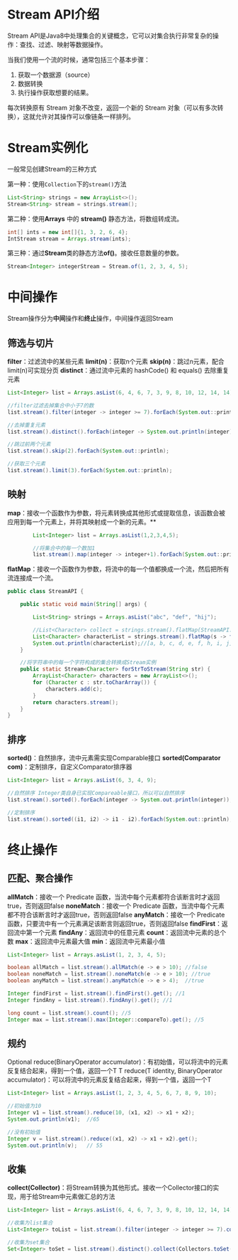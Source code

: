 # Stream API介绍
Stream API是Java8中处理集合的关键概念，它可以对集合执行非常复杂的操作：查找、过滤、映射等数据操作。

当我们使用一个流的时候，通常包括三个基本步骤：
1. 获取一个数据源（source）
1. 数据转换
1. 执行操作获取想要的结果。

每次转换原有 Stream 对象不改变，返回一个新的 Stream 对象（可以有多次转换），这就允许对其操作可以像链条一样排列。


# Stream实例化
一般常见创建Stream的三种方式


第一种：使用`Collection`下的`stream()`方法
```java
List<String> strings = new ArrayList<>();
Stream<String> stream = strings.stream();
```


第二种：使用**Arrays** 中的 **stream()** 静态方法，将数组转成流。
```java
int[] ints = new int[]{1, 3, 2, 6, 4};
IntStream stream = Arrays.stream(ints);
```


第三种：通过**Stream**类的静态方法**of()**。接收任意数量的参数。
```java
Stream<Integer> integerStream = Stream.of(1, 2, 3, 4, 5);
```


# 中间操作
Stream操作分为**中间**操作和**终止**操作，中间操作返回Stream
## 筛选与切片
**filter**：过滤流中的某些元素
**limit(n)**：获取n个元素
**skip(n)**：跳过n元素，配合limit(n)可实现分页
**distinct**：通过流中元素的 hashCode() 和 equals() 去除重复元素
```java
List<Integer> list = Arrays.asList(6, 4, 6, 7, 3, 9, 8, 10, 12, 14, 14);

//filter过滤去掉集合中小于7的数
list.stream().filter(integer -> integer >= 7).forEach(System.out::println);

//去掉重复元素
list.stream().distinct().forEach(integer -> System.out.println(integer));

//跳过前两个元素
list.stream().skip(2).forEach(System.out::println);

//获取三个元素
list.stream().limit(3).forEach(System.out::println);
```


## 映射
**map**：接收一个函数作为参数，将元素转换成其他形式或提取信息，该函数会被应用到每一个元素上，并将其映射成一个新的元素。**
```java
        List<Integer> list = Arrays.asList(1,2,3,4,5);

        //将集合中的每一个数加1
        list.stream().map(integer -> integer+1).forEach(System.out::println);
```
**flatMap**：接收一个函数作为参数，将流中的每一个值都换成一个流，然后把所有流连接成一个流。
```java
public class StreamAPI {

    public static void main(String[] args) {

        List<String> strings = Arrays.asList("abc", "def", "hij");

        //List<Character> collect = strings.stream().flatMap(StreamAPI::forStrToStream).collect(Collectors.toList());
        List<Character> characterList = strings.stream().flatMap(s -> forStrToStream(s)).collect(Collectors.toList());
        System.out.println(characterList);//[a, b, c, d, e, f, h, i, j]
    }

    //将字符串中的每一个字符构成的集合转换成Stream实例
    public static Stream<Character> forStrToStream(String str) {
        ArrayList<Character> characters = new ArrayList<>();
        for (Character c : str.toCharArray()) {
            characters.add(c);
        }
        return characters.stream();
    }
}
```


## 排序
**sorted()**：自然排序，流中元素需实现Comparable接口
**sorted(Comparator com)**：定制排序，自定义Comparator排序器
```java
List<Integer> list = Arrays.asList(6, 3, 4, 9);

//自然排序 Integer类自身已实现Compareable接口，所以可以自然排序
list.stream().sorted().forEach(integer -> System.out.println(integer));

//定制排序
list.stream().sorted((i1, i2) -> i1 - i2).forEach(System.out::println);
```


# 终止操作


## 匹配、聚合操作


**allMatch**：接收一个 Predicate 函数，当流中每个元素都符合该断言时才返回true，否则返回false
**noneMatch**：接收一个 Predicate 函数，当流中每个元素都不符合该断言时才返回true，否则返回false
**anyMatch**：接收一个 Predicate 函数，只要流中有一个元素满足该断言则返回true，否则返回false
**findFirst**：返回流中第一个元素
**findAny**：返回流中的任意元素
**count**：返回流中元素的总个数
**max**：返回流中元素最大值
**min**：返回流中元素最小值
```java
List<Integer> list = Arrays.asList(1, 2, 3, 4, 5);

boolean allMatch = list.stream().allMatch(e -> e > 10); //false
boolean noneMatch = list.stream().noneMatch(e -> e > 10); //true
boolean anyMatch = list.stream().anyMatch(e -> e > 4);  //true

Integer findFirst = list.stream().findFirst().get(); //1
Integer findAny = list.stream().findAny().get(); //1

long count = list.stream().count(); //5
Integer max = list.stream().max(Integer::compareTo).get(); //5
```


## 规约
Optional<T> reduce(BinaryOperator<T> accumulator)：有初始值，可以将流中的元素反复结合起来，得到一个值，返回一个T
T reduce(T identity, BinaryOperator<T> accumulator)：可以将流中的元素反复结合起来，得到一个值，返回一个T

```java
List<Integer> list = Arrays.asList(1, 2, 3, 4, 5, 6, 7, 8, 9, 10);

//初始值为10
Integer v1 = list.stream().reduce(10, (x1, x2) -> x1 + x2);
System.out.println(v1);  //65

//没有初始值
Integer v = list.stream().reduce((x1, x2) -> x1 + x2).get();
System.out.println(v);   // 55

```


## 收集


**collect(Collector)**：将Stream转换为其他形式。接收一个Collector接口的实现，用于给Stream中元素做汇总的方法
```java
List<Integer> list = Arrays.asList(6, 4, 6, 7, 3, 9, 8, 10, 12, 14, 14);

//收集为list集合
List<Integer> toList = list.stream().filter(integer -> integer >= 7).collect(Collectors.toList());

//收集为set集合
Set<Integer> toSet = list.stream().distinct().collect(Collectors.toSet());
```
        
